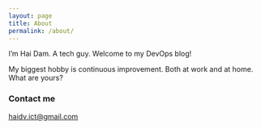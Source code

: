 ```yaml
---
layout: page
title: About
permalink: /about/
---
```


I’m Hai Dam. A tech guy. Welcome to my DevOps blog!

My biggest hobby is continuous improvement. Both at work and at home. What are yours?

### Contact me

[haidv.ict@gmail.com](mailto:haidv.ict@gmail.com)
